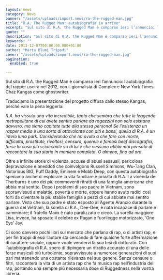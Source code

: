 ```yaml
---
layout: news
category: News
banner: "/assets/uploads/import.news/ra-the-rugged-man.jpg"
title: "R.A. The Rugged Man: autobiografia in arrivo"
excerpt: "Sul sito di R.A. the Rugged Man è comparso ieri l’annuncio: l’autobiografia del rapper uscirà nel 2012, con il giornalista di Complex e New York Times Chaz Kangas come ghostwriter. Traduciamo la presentazione del progetto diffusa dallo stesso Kangas, perché vale la pena leggerla: R.A. ha vissuto una vita incredibile, tanto che sembra che tutte [&hellip"
quote: ""
description: "Sul sito di R.A. the Rugged Man è comparso ieri l’annuncio: l’autobiografia del rapper uscirà nel 2012, con il giornalista di Complex e New York Times Chaz Kangas come ghostwriter. Traduciamo la presentazione del progetto diffusa dallo stesso Kangas, perché vale la pena leggerla: R.A. ha vissuto una vita incredibile, tanto che sembra che tutte [&hellip"
keywords: ""
date: 2011-12-07T00:00:00.000+01:00
author: "Marta Blumi Tripodi"
cover: "/assets/uploads/import.news/ra-the-rugged-man.jpg"
pagination:
  enabled: true

---
```


Sul sito di R.A. the Rugged Man è comparso ieri l’annuncio: l’autobiografia del rapper uscirà nel 2012, con il giornalista di Complex e New York Times Chaz Kangas come ghostwriter.

Traduciamo la presentazione del progetto diffusa dallo stesso Kangas, perché vale la pena leggerla:

_R.A. ha vissuto una vita incredibile, tanto che sembra che tutte le leggende metropolitane di cui avete sentito parlare da ragazzini non solo esistano davvero, ma siano capitate tutte alla stessa persona! Se l’esistenza un rapper medio è una sorta di ottovolante con alti e bassi, quella di R.A. è un intero luna park. Considerando che ha avuto a che fare con morte, difficoltà, prostitute, rivoltosi, censura, querele e famosi beef discografici, forse la cosa più scioccante su di lui è che nessuno abbia mai pensato di raccontare la sua storia in maniera completa. O almeno, fino ad ora._

Oltre a infinite storie di violenza, accuse di abusi sessuali, pericolosa depravazione e aneddoti che coinvolgono Russell Simmons, Wu-Tang Clan, Notorious BIG, Puff Daddy, Eminem e Mobb Deep, con questa autobiografia speriamo anche di esplorare la vita familiare e privata di R.A. La vicenda dei Thorburns è uno dei più commoventi ritratti di una famiglia americana che abbia mai sentito. Dopo i problemi di suo padre in Vietnam, sono sopravvissuti a malattie, povertà e morte, eppure hanno avuto radici così forti da diventare la più stabile famiglia a pezzi di cui abbiate mai sentito parlare. Visto che suo padre è stato esposto all’Agente Arancio durante la guerra del Vietnam, la sorella di R.A., Dee-Dee, è nata incapace di parlare e camminare; il fratello Maxx è nato paralizzato e cieco. La sorella maggiore Lisa, invece, ha sposato il celebre ex Pagan e fuorilegge motorizzato, ‘One Eye’ Jay.

Ci sono davvero pochi libri sul mercato che parlano di rap, o di artisti rap, e per fin troppi di essi l’autore sta cercando di fare qualche forte affermazione di carattere sociale, oppure vuole vendervi la sua tesi di dottorato. Con l’autobiografia di R.A. spero di dipingere un ritratto accurato di una delle forze musicali più turbolente, sopravvissuta a numerose generazioni di suoi pari mantenendo una costante rilevanza nel suo genere. Senza censure o filtri, racconterà la vita di un artista rap che fa musica rap nell’industria del rap, portando una sempre più necessaria dose di Ruggedness nella vostra libreria.